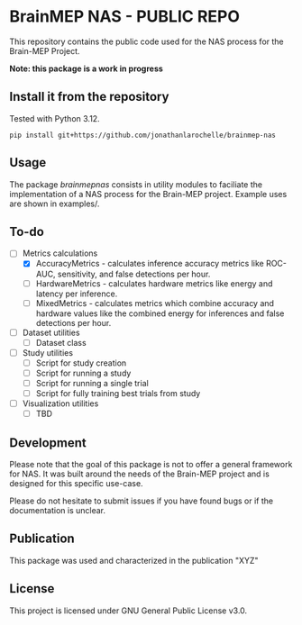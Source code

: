 # BrainMEP NAS - PUBLIC REPO

This repository contains the public code used for the NAS process for the
Brain-MEP Project.

**Note: this package is a work in progress**

## Install it from the repository
Tested with Python 3.12.

```
pip install git+https://github.com/jonathanlarochelle/brainmep-nas
```

## Usage
The package *brainmepnas* consists in utility modules to faciliate the 
implementation of a NAS process for the Brain-MEP project. Example uses are
shown in examples/.

## To-do
- [ ] Metrics calculations
  - [x] AccuracyMetrics - calculates inference accuracy metrics like ROC-AUC, 
sensitivity, and false detections per hour.
  - [ ] HardwareMetrics - calculates hardware metrics like energy and latency 
per inference.
  - [ ] MixedMetrics - calculates metrics which combine accuracy and hardware
values like the combined energy for inferences and false detections per hour.
- [ ] Dataset utilities
  - [ ] Dataset class
- [ ] Study utilities
  - [ ] Script for study creation
  - [ ] Script for running a study
  - [ ] Script for running a single trial
  - [ ] Script for fully training best trials from study
- [ ] Visualization utilities
  - [ ] TBD

## Development
Please note that the goal of this package is not to offer a general framework 
for NAS. It was built around the needs of the Brain-MEP project and is designed
for this specific use-case.

Please do not hesitate to submit issues if you have found bugs or if the
documentation is unclear.

## Publication
This package was used and characterized in the publication "XYZ"

## License
This project is licensed under GNU General Public License v3.0.